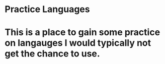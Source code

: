 <h1>Practice Languages<H1>
<p size="4">This is a place to gain some practice on langauges I would typically not
get the chance to use.</p>